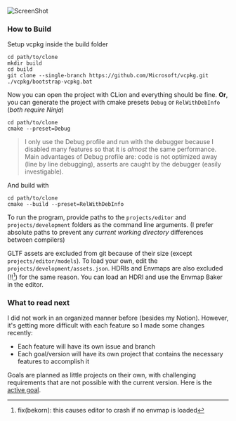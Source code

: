 ![ScreenShot](https://drive.google.com/uc?export=view&id=1P4RQFhDjnaFaes-Lgcotvu9DJII12MQI)


### How to Build

Setup vcpkg inside the build folder
```
cd path/to/clone
mkdir build
cd build
git clone --single-branch https://github.com/Microsoft/vcpkg.git
./vcpkg/bootstrap-vcpkg.bat
```

Now you can open the project with CLion and everything should be fine.
**Or**, you can generate the project with cmake presets `Debug` or `RelWithDebInfo` (_both require Ninja_)
```
cd path/to/clone
cmake --preset=Debug
```
> I only use the Debug profile and run with the debugger because I disabled many features so that it is _almost_ the same performance.
Main advantages of Debug profile are: code is not optimized away (line by line debugging), asserts are caught by the debugger (easily investigable).


And build with
```
cd path/to/clone
cmake --build --preset=RelWithDebInfo
```

To run the program, provide paths to the `projects/editor` and `projects/development` folders as the command line arguments.
(I prefer absolute paths to prevent any _current working directory_ differences between compilers) 

GLTF assets are excluded from git because of their size (except `projects/editor/models`). To load your own, edit the `projects/development/assets.json`.
HDRIs and Envmaps are also excluded (‼[^-1]) for the same reason. You can load an HDRI and use the Envmap Baker in the editor.

[^-1]: fix(bekorn): this causes editor to crash if no envmap is loaded


### What to read next

I did not work in an organized manner before (besides my Notion).
However, it's getting more difficult with each feature so I made some changes recently:
- Each feature will have its own issue and branch
- Each goal/version will have its own project that contains the necessary features to accomplish it

Goals are planned as little projects on their own, with challenging requirements that are not possible with the current version.
Here is the [active goal](https://github.com/bekorn/GoodEnoughRenderer/issues/2).
